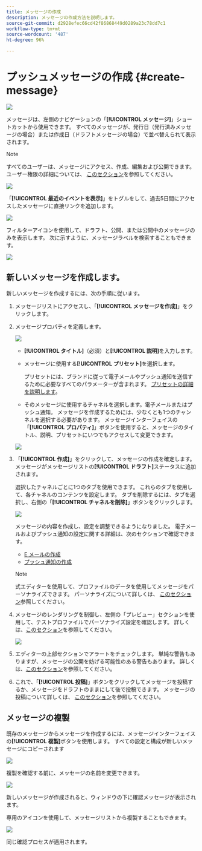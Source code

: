 ```yaml
---
title: メッセージの作成
description: メッセージの作成方法を説明します。
source-git-commit: d2928efec66cd42f86868449d0289a23c78dd7c1
workflow-type: tm+mt
source-wordcount: '487'
ht-degree: 96%

---
```


# プッシュメッセージの作成 {#create-message}

![](assets/do-not-localize/badge.png)

メッセージは、左側のナビゲーションの「**[!UICONTROL メッセージ]**」ショートカットから使用できます。 すべてのメッセージが、発行日（発行済みメッセージの場合）または作成日（ドラフトメッセージの場合）で並べ替えられて表示されます。

>[!NOTE]
>
>すべてのユーザーは、メッセージにアクセス、作成、編集および公開できます。 ユーザー権限の詳細については、 [このセクション](../using/administration/permissions.md)を参照してください。

![](assets/messages-list.png)

「**[!UICONTROL 最近のイベントを表示]**」をトグルをして、過去5日間にアクセスしたメッセージに直接リンクを追加します。

![](assets/show-recent-messages.png)

フィルターアイコンを使用して、ドラフト、公開、または公開中のメッセージのみを表示します。 次に示すように、メッセージラベルを検索することもできます。

![](assets/filter-messages.png)

## 新しいメッセージを作成します。

新しいメッセージを作成するには、次の手順に従います。

1. メッセージリストにアクセスし、「**[!UICONTROL メッセージを作成]**」をクリックします。

1. メッセージプロパティを定義します。

   ![](assets/create-message-properties.png)

   * **[!UICONTROL タイトル]**（必須）と&#x200B;**[!UICONTROL 説明]**&#x200B;を入力します。

   * メッセージに使用する&#x200B;**[!UICONTROL プリセット]**&#x200B;を選択します。

      プリセットには、ブランドに従って電子メールやプッシュ通知を送信するために必要なすべてのパラメーターが含まれます。 [プリセットの詳細を説明します](../using/configuration/message-presets.md)。

   * そのメッセージに使用するチャネルを選択します。電子メールまたはプッシュ通知。 メッセージを作成するためには、少なくとも1つのチャンネルを選択する必要があります。
   メッセージインターフェイスの「**[!UICONTROL プロパティ]**」ボタンを使用すると、メッセージのタイトル、説明、プリセットにいつでもアクセスして変更できます。

   ![](assets/message-properties.png)


1. 「**[!UICONTROL 作成]**」をクリックして、メッセージの作成を確定します。 メッセージがメッセージリストの&#x200B;**[!UICONTROL ドラフト]**&#x200B;ステータスに追加されます。

   選択したチャネルごとに1つのタブを使用できます。 これらのタブを使用して、各チャネルのコンテンツを設定します。 タブを削除するには、タブを選択し、右側の「**[!UICONTROL チャネルを削除]**」ボタンをクリックします。

   ![](assets/create-messages-content.png)

   メッセージの内容を作成し、設定を調整できるようになりました。 電子メールおよびプッシュ通知の設定に関する詳細は、次のセクションで確認できます。

   * [E メールの作成](create-email.md)
   * [プッシュ通知の作成](create-push.md)

   >[!NOTE]
   >   
   >式エディターを使用して、プロファイルのデータを使用してメッセージをパーソナライズできます。 パーソナライズについて詳しくは、 [このセクション](personalization/personalize.md)参照してください。


1. メッセージのレンダリングを制御し、左側の「プレビュー」セクションを使用して、テストプロファイルでパーソナライズ設定を確認します。 詳しくは、[このセクション](preview.md)を参照してください。

   ![](assets/messages-simple-preview.png)

1. エディターの上部セクションでアラートをチェックします。  単純な警告もありますが、メッセージの公開を妨げる可能性のある警告もあります。 詳しくは、[このセクション](alerts.md)を参照してください。

1. これで、「**[!UICONTROL 投稿]**」ボタンをクリックしてメッセージを投稿するか、メッセージをドラフトのままにして後で投稿できます。 メッセージの投稿について詳しくは、  [このセクション](publish-manage-message.md)を参照してください。

## メッセージの複製

既存のメッセージからメッセージを作成するには、メッセージインターフェイスの&#x200B;**[!UICONTROL 複製]**&#x200B;ボタンを使用します。 すべての設定と構成が新しいメッセージにコピーされます

![](assets/message-duplicate.png)

複製を確認する前に、メッセージの名前を変更できます。

![](assets/message-duplicate-confirm.png)

新しいメッセージが作成されると、ウィンドウの下に確認メッセージが表示されます。

専用のアイコンを使用して、メッセージリストから複製することもできます。

![](assets/message-duplicate-from-list.png)

同じ確認プロセスが適用されます。
